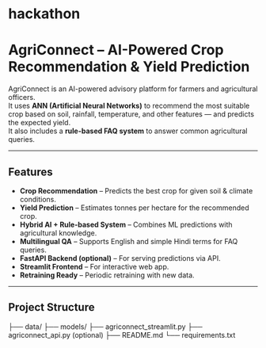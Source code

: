 # hackathon
# AgriConnect – AI-Powered Crop Recommendation & Yield Prediction

AgriConnect is an AI-powered advisory platform for farmers and agricultural officers.  
It uses **ANN (Artificial Neural Networks)** to recommend the most suitable crop based on soil, rainfall, temperature, and other features — and predicts the expected yield.  
It also includes a **rule-based FAQ system** to answer common agricultural queries.

---

## Features
- **Crop Recommendation** – Predicts the best crop for given soil & climate conditions.
- **Yield Prediction** – Estimates tonnes per hectare for the recommended crop.
- **Hybrid AI + Rule-based System** – Combines ML predictions with agricultural knowledge.
- **Multilingual QA** – Supports English and simple Hindi terms for FAQ queries.
- **FastAPI Backend (optional)** – For serving predictions via API.
- **Streamlit Frontend** – For interactive web app.
- **Retraining Ready** – Periodic retraining with new data.

---

## Project Structure
├── data/ 
├── models/ 
├── agriconnect_streamlit.py 
├── agriconnect_api.py (optional) 
├── README.md
└── requirements.txt

